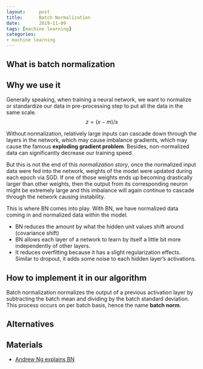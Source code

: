 ```yaml
---
layout:     post
title:      Batch Normalization 
date:       2019-11-09
tags: [machine learning]
categories: 
- machine learning
---
```


## What is batch normalization 

## Why we use it
Generally speaking, when training a neural network, we want to normalize or standardize our data in pre-processing step to put all the data in the same scale.   
$$z = (x-m) / s $$

Without normalization, relatively large inputs can cascade down through the layers in the network, which may cause imbalance gradients, which may cause the famous **exploding gradient problem**.
Besides, non-normalized data can significantly decrease our training speed. 

But this is not the end of this *normalization story*, once the normalized input data were fed into the network, weights of the model were updated during each epoch via SGD. If one of those weights ends up becoming drastically larger than other weights, then the output from its corresponding neuron might be extremely large and this imbalance will again continue to cascade through the network causing instability. 

This is where BN comes into play. With BN, we have normalized data coming in and normalized data within the model.

- BN reduces the amount by what the hidden unit values shift around (covariance shift)
- BN allows each layer of a network to learn by itself a little bit more independently of other layers.
- It reduces overfitting because it has a slight regularization effects. Similar to dropout, it adds some noise to each hidden layer’s activations. 

## How to implement it in our algorithm 
Batch normalization normalizes the output of a previous activation layer by subtracting the batch mean and dividing by the batch standard deviation. 
This process occurs on per batch basis, hence the name **batch norm**.

## Alternatives 


## Materials 
* [Andrew Ng explains BN](https://www.youtube.com/watch?v=nUUqwaxLnWs)



